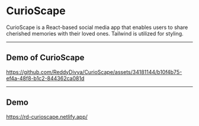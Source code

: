 # CurioScape

CurioScape is a React-based social media app that enables users to share cherished memories with their loved ones. Tailwind is utilized for styling.

---
## Demo of CurioScape

https://github.com/ReddyDivya/CurioScape/assets/34181144/b10f4b75-ef4a-48f8-b1c2-844362ca081d

---

## Demo

https://rd-curioscape.netlify.app/

